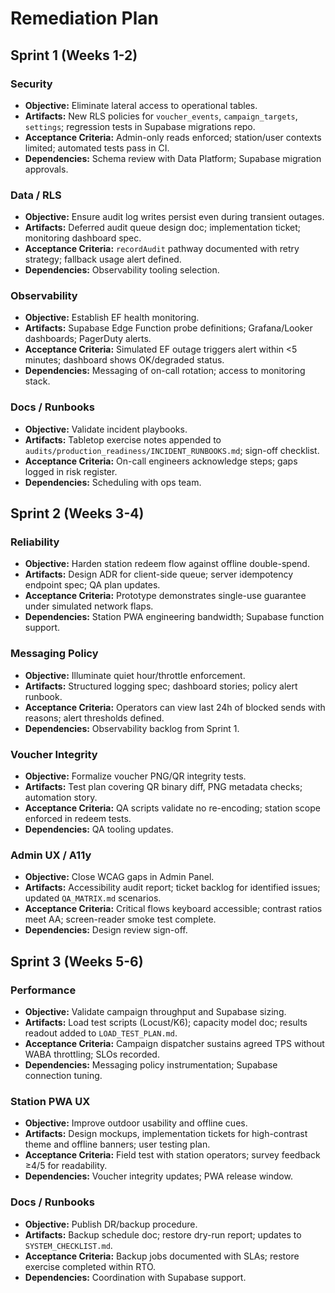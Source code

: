 # Remediation Plan

## Sprint 1 (Weeks 1-2)

### Security
- **Objective:** Eliminate lateral access to operational tables.
- **Artifacts:** New RLS policies for `voucher_events`, `campaign_targets`, `settings`; regression tests in Supabase migrations repo.
- **Acceptance Criteria:** Admin-only reads enforced; station/user contexts limited; automated tests pass in CI.
- **Dependencies:** Schema review with Data Platform; Supabase migration approvals.

### Data / RLS
- **Objective:** Ensure audit log writes persist even during transient outages.
- **Artifacts:** Deferred audit queue design doc; implementation ticket; monitoring dashboard spec.
- **Acceptance Criteria:** `recordAudit` pathway documented with retry strategy; fallback usage alert defined.
- **Dependencies:** Observability tooling selection.

### Observability
- **Objective:** Establish EF health monitoring.
- **Artifacts:** Supabase Edge Function probe definitions; Grafana/Looker dashboards; PagerDuty alerts.
- **Acceptance Criteria:** Simulated EF outage triggers alert within <5 minutes; dashboard shows OK/degraded status.
- **Dependencies:** Messaging of on-call rotation; access to monitoring stack.

### Docs / Runbooks
- **Objective:** Validate incident playbooks.
- **Artifacts:** Tabletop exercise notes appended to `audits/production_readiness/INCIDENT_RUNBOOKS.md`; sign-off checklist.
- **Acceptance Criteria:** On-call engineers acknowledge steps; gaps logged in risk register.
- **Dependencies:** Scheduling with ops team.

## Sprint 2 (Weeks 3-4)

### Reliability
- **Objective:** Harden station redeem flow against offline double-spend.
- **Artifacts:** Design ADR for client-side queue; server idempotency endpoint spec; QA plan updates.
- **Acceptance Criteria:** Prototype demonstrates single-use guarantee under simulated network flaps.
- **Dependencies:** Station PWA engineering bandwidth; Supabase function support.

### Messaging Policy
- **Objective:** Illuminate quiet hour/throttle enforcement.
- **Artifacts:** Structured logging spec; dashboard stories; policy alert runbook.
- **Acceptance Criteria:** Operators can view last 24h of blocked sends with reasons; alert thresholds defined.
- **Dependencies:** Observability backlog from Sprint 1.

### Voucher Integrity
- **Objective:** Formalize voucher PNG/QR integrity tests.
- **Artifacts:** Test plan covering QR binary diff, PNG metadata checks; automation story.
- **Acceptance Criteria:** QA scripts validate no re-encoding; station scope enforced in redeem tests.
- **Dependencies:** QA tooling updates.

### Admin UX / A11y
- **Objective:** Close WCAG gaps in Admin Panel.
- **Artifacts:** Accessibility audit report; ticket backlog for identified issues; updated `QA_MATRIX.md` scenarios.
- **Acceptance Criteria:** Critical flows keyboard accessible; contrast ratios meet AA; screen-reader smoke test complete.
- **Dependencies:** Design review sign-off.

## Sprint 3 (Weeks 5-6)

### Performance
- **Objective:** Validate campaign throughput and Supabase sizing.
- **Artifacts:** Load test scripts (Locust/K6); capacity model doc; results readout added to `LOAD_TEST_PLAN.md`.
- **Acceptance Criteria:** Campaign dispatcher sustains agreed TPS without WABA throttling; SLOs recorded.
- **Dependencies:** Messaging policy instrumentation; Supabase connection tuning.

### Station PWA UX
- **Objective:** Improve outdoor usability and offline cues.
- **Artifacts:** Design mockups, implementation tickets for high-contrast theme and offline banners; user testing plan.
- **Acceptance Criteria:** Field test with station operators; survey feedback ≥4/5 for readability.
- **Dependencies:** Voucher integrity updates; PWA release window.

### Docs / Runbooks
- **Objective:** Publish DR/backup procedure.
- **Artifacts:** Backup schedule doc; restore dry-run report; updates to `SYSTEM_CHECKLIST.md`.
- **Acceptance Criteria:** Backup jobs documented with SLAs; restore exercise completed within RTO.
- **Dependencies:** Coordination with Supabase support.

